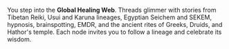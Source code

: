 You step into the **Global Healing Web**.
Threads glimmer with stories from Tibetan Reiki, Usui and Karuna lineages, Egyptian Seichem and SEKEM, hypnosis, brainspotting, EMDR, and the ancient rites of Greeks, Druids, and Hathor's temple.
Each node invites you to follow a lineage and celebrate its wisdom.
